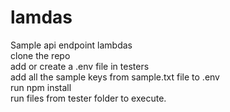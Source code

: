 # lamdas
Sample api endpoint lambdas
<br />
clone the repo
<br />
add or create a .env file in testers
<br />
add all the sample keys from sample.txt file to .env
<br />
run npm install
<br />
run files from tester folder to execute.
